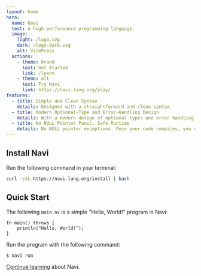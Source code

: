 ```yaml
---
layout: home
hero:
  name: Navi
  text: A high-performance programming language.
  image:
    light: /logo.svg
    dark: /logo-dark.svg
    alt: VitePress
  actions:
    - theme: brand
      text: Get Started
      link: /learn
    - theme: alt
      text: Try Navi
      link: https://navi-lang.org/play/
features:
  - title: Simple and Clean Syntax
    details: Designed with a straightforward and clean syntax.
  - title: Modern Optional-Type and Error-Handling Design
    details: With a modern design of optional types and error handling, Navi allows developers to gracefully manage exceptional cases and abnormal data.
  - title: No NULL Pointer Panic, Safe Runtime
    details: No NULL pointer exceptions. Once your code compiles, you can expect consistent and reliable execution.
---
```


## Install Navi

Run the following command in your terminal:

```sh
curl -sSL https://navi-lang.org/install | bash
```

## Quick Start

The following `main.nv` is a simple "Hello, World!" program in Navi:

```nv
fn main() throws {
    println("Hello, World!");
}
```

Run the program with the following command:

```sh
$ navi run
```

[Continue learning](/learn) about Navi.
